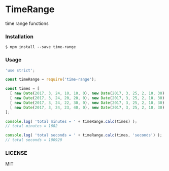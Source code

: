 # TimeRange
  
time range functions

### Installation
`$ npm install --save time-range`

### Usage

```js
'use strict';

const timeRange = require('time-range');

const times = [
  [ new Date(2017, 3, 24, 10, 10, 0), new Date(2017, 3, 25, 2, 10, 30) ],
  [ new Date(2017, 3, 24, 20, 20, 0), new Date(2017, 3, 25, 2, 10, 30) ],
  [ new Date(2017, 3, 24, 22, 30, 0), new Date(2017, 3, 25, 2, 10, 30) ],
  [ new Date(2017, 3, 24, 23, 40, 0), new Date(2017, 3, 25, 2, 10, 30) ],
];

console.log( 'total minutes = ' + timeRange.calc(times) );
// total minutes = 1682

console.log( 'total seconds = ' + timeRange.calc(times, 'seconds') );
// total seconds = 100920
```

### LICENSE
MIT
